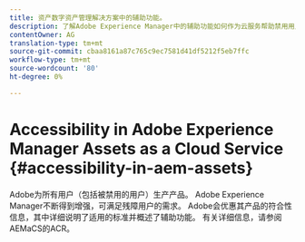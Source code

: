 ```yaml
---
title: 资产数字资产管理解决方案中的辅助功能。
description: 了解Adobe Experience Manager中的辅助功能如何作为云服务帮助禁用用户。
contentOwner: AG
translation-type: tm+mt
source-git-commit: cbaa8161a87c765c9ec7581d41df5212f5eb7ffc
workflow-type: tm+mt
source-wordcount: '80'
ht-degree: 0%

---
```



# Accessibility in Adobe Experience Manager Assets as a Cloud Service {#accessibility-in-aem-assets}

Adobe为所有用户（包括被禁用的用户）生产产品。 Adobe Experience Manager不断得到增强，可满足残障用户的需求。 Adobe会优惠其产品的符合性信息，其中详细说明了适用的标准并概述了辅助功能。
有关详细信息，请参阅AEMaCS的ACR。
